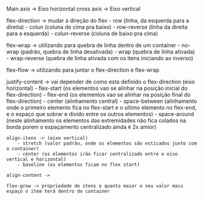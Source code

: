 Main axis -> Eixo horizontal
cross axis -> Eixo vertical

flex-direction -> mudar a direção do flex
    - row (linha, da esquerda para a direita) 
    - colun (coluna de cima pra baixo)
    - row-reverse (linha da direita para a esquerda)
    - colun-reverse (coluna de baixo pra cima)

flex-wrap -> utilizando para quebra de linha dentro de um container
    - no-wrap (padrão, quebra de linha desativada)
    - wrap (quebra de linha ativada)
    - wrap-reverse (quebra de linha ativada com os itens iniciando ao inverso)

flex-flow -> utilizando para juntar o flex-direction e flex-wrap

justify-content -> vai depender de como esta definido o flex-direction (eixo horizontal)
    - flex-start (os elementos vao se alinhar na posição inicial do flex-direction)
    - flex-end (os elementos vao se alinhar na posição final do flex-direction)
    - center (alinhamento central)
    - space-between (alinhamento onde o primeiro elemento fica no flex-start e o ultimo elemento no flex-end, e o espaço que sobrar e divido entre os outros elementos)
    - space-around (neste alinhamento os elementos das extremidades não fica colados na borda porem o espaçamento centralizado ainda é 2x amior) 

    align-itens -> (eixo vertical)
        - stretch (valor padrão, onde os elementos são esticados junto com o container)
        - center (os elementos irão ficar centralizado entre o eixo vertical e horizontal)
        - baseline (os elementos ficam no flex start)

    align-content ->

    flex-grow -> propriedade de itens e quanto maior o seu valor mais espaço o item terá dentro do container

    